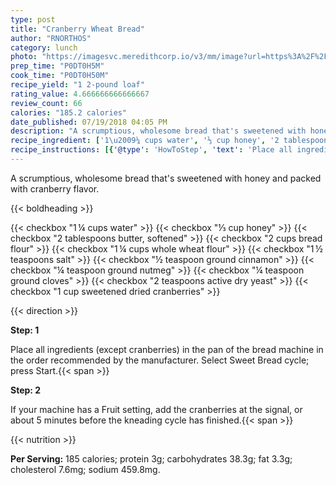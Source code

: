 ```yaml
---
type: post
title: "Cranberry Wheat Bread"
author: "RNORTHOS"
category: lunch
photo: "https://imagesvc.meredithcorp.io/v3/mm/image?url=https%3A%2F%2Fimages.media-allrecipes.com%2Fuserphotos%2F166352.jpg"
prep_time: "P0DT0H5M"
cook_time: "P0DT0H50M"
recipe_yield: "1 2-pound loaf"
rating_value: 4.666666666666667
review_count: 66
calories: "185.2 calories"
date_published: 07/19/2018 04:05 PM
description: "A scrumptious, wholesome bread that's sweetened with honey and packed with cranberry flavor."
recipe_ingredient: ['1\u2009¼ cups water', '⅓ cup honey', '2 tablespoons butter, softened', '2 cups bread flour', '1\u2009¼ cups whole wheat flour', '1\u2009½ teaspoons salt', '½ teaspoon ground cinnamon', '¼ teaspoon ground nutmeg', '¼ teaspoon ground cloves', '2 teaspoons active dry yeast', '1 cup sweetened dried cranberries']
recipe_instructions: [{'@type': 'HowToStep', 'text': 'Place all ingredients (except cranberries) in the pan of the bread machine in the order recommended by the manufacturer. Select Sweet Bread cycle; press Start.\n'}, {'@type': 'HowToStep', 'text': 'If your machine has a Fruit setting, add the cranberries at the signal, or about 5 minutes before the kneading cycle has finished.\n'}]
---
```


A scrumptious, wholesome bread that's sweetened with honey and packed with cranberry flavor. 

{{< boldheading >}}

{{< checkbox "1 ¼ cups water" >}}
{{< checkbox "⅓ cup honey" >}}
{{< checkbox "2 tablespoons butter, softened" >}}
{{< checkbox "2 cups bread flour" >}}
{{< checkbox "1 ¼ cups whole wheat flour" >}}
{{< checkbox "1 ½ teaspoons salt" >}}
{{< checkbox "½ teaspoon ground cinnamon" >}}
{{< checkbox "¼ teaspoon ground nutmeg" >}}
{{< checkbox "¼ teaspoon ground cloves" >}}
{{< checkbox "2 teaspoons active dry yeast" >}}
{{< checkbox "1 cup sweetened dried cranberries" >}}


{{< direction >}}

**Step: 1**

Place all ingredients (except cranberries) in the pan of the bread machine in the order recommended by the manufacturer. Select Sweet Bread cycle; press Start.{{< span >}}

**Step: 2**

If your machine has a Fruit setting, add the cranberries at the signal, or about 5 minutes before the kneading cycle has finished.{{< span >}}

{{< nutrition >}}

**Per Serving:** 185 calories; protein 3g; carbohydrates 38.3g; fat 3.3g; cholesterol 7.6mg; sodium 459.8mg.